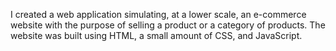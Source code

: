 I created a web application simulating, at a lower scale, an e-commerce website with the purpose of selling a product or a category of products.
The website was built using HTML, a small amount of CSS, and JavaScript. 
